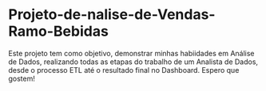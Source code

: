 # Projeto-de-nalise-de-Vendas-Ramo-Bebidas
Este projeto tem como objetivo, demonstrar minhas habiidades em Análise de Dados, realizando todas as etapas do trabalho de um Analista de Dados, desde o processo ETL até o resultado final no Dashboard. Espero que gostem!
